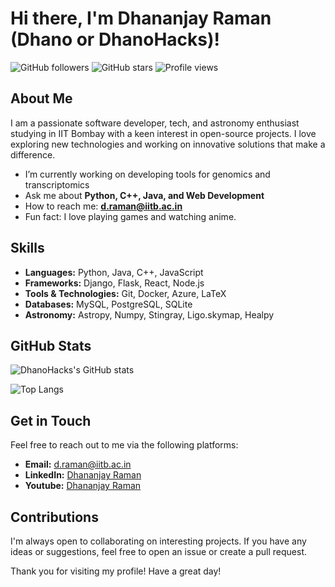 # Hi there, I'm Dhananjay Raman (Dhano or DhanoHacks)!

![GitHub followers](https://img.shields.io/github/followers/DhanoHacks?style=social)
![GitHub stars](https://img.shields.io/github/stars/DhanoHacks?style=social)
![Profile views](https://komarev.com/ghpvc/?username=DhanoHacks&color=blueviolet)

## About Me

I am a passionate software developer, tech, and astronomy enthusiast studying in IIT Bombay with a keen interest in open-source projects. I love exploring new technologies and working on innovative solutions that make a difference.

- I’m currently working on developing tools for genomics and transcriptomics
- Ask me about **Python, C++, Java, and Web Development**
- How to reach me: **d.raman@iitb.ac.in**
- Fun fact: I love playing games and watching anime.

## Skills

- **Languages:** Python, Java, C++, JavaScript
- **Frameworks:** Django, Flask, React, Node.js
- **Tools & Technologies:** Git, Docker, Azure, LaTeX
- **Databases:** MySQL, PostgreSQL, SQLite
- **Astronomy:** Astropy, Numpy, Stingray, Ligo.skymap, Healpy

## GitHub Stats

![DhanoHacks's GitHub stats](https://github-readme-stats.vercel.app/api?username=DhanoHacks&show_icons=true&theme=radical)

![Top Langs](https://github-readme-stats.vercel.app/api/top-langs/?username=DhanoHacks&layout=compact&theme=radical)

## Get in Touch

Feel free to reach out to me via the following platforms:

- **Email:** [d.raman@iitb.ac.in](mailto:d.raman@iitb.ac.in)
- **LinkedIn:** [Dhananjay Raman](https://www.linkedin.com/in/dhananjay-raman-b969a823a/)
- **Youtube:** [Dhananjay Raman](https://www.youtube.com/channel/UCKfy4uDBCSaio8P4EQZwbtw)

## Contributions

I'm always open to collaborating on interesting projects. If you have any ideas or suggestions, feel free to open an issue or create a pull request.

Thank you for visiting my profile! Have a great day!
